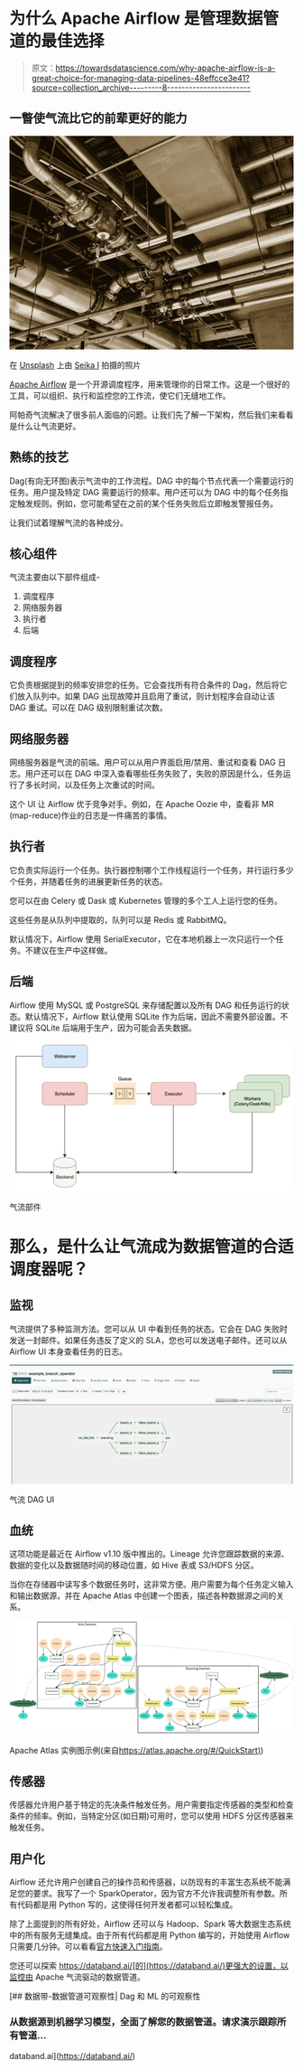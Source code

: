 # 为什么 Apache Airflow 是管理数据管道的最佳选择

> 原文：<https://towardsdatascience.com/why-apache-airflow-is-a-great-choice-for-managing-data-pipelines-48effcce3e41?source=collection_archive---------8----------------------->

## 一瞥使气流比它的前辈更好的能力

![](img/28e94aba307dbf2a08c01fd6e0db7d88.png)

在 [Unsplash](https://unsplash.com?utm_source=medium&utm_medium=referral) 上由 [Seika I](https://unsplash.com/@seiseisei?utm_source=medium&utm_medium=referral) 拍摄的照片

[Apache Airflow](https://airflow.apache.org/) 是一个开源调度程序，用来管理你的日常工作。这是一个很好的工具，可以组织、执行和监控您的工作流，使它们无缝地工作。

阿帕奇气流解决了很多前人面临的问题。让我们先了解一下架构，然后我们来看看是什么让气流更好。

## 熟练的技艺

Dag(有向无环图)表示气流中的工作流程。DAG 中的每个节点代表一个需要运行的任务。用户提及特定 DAG 需要运行的频率。用户还可以为 DAG 中的每个任务指定触发规则。例如，您可能希望在之前的某个任务失败后立即触发警报任务。

让我们试着理解气流的各种成分。

## 核心组件

气流主要由以下部件组成-

1.  调度程序
2.  网络服务器
3.  执行者
4.  后端

## 调度程序

它负责根据提到的频率安排您的任务。它会查找所有符合条件的 Dag，然后将它们放入队列中。如果 DAG 出现故障并且启用了重试，则计划程序会自动让该 DAG 重试。可以在 DAG 级别限制重试次数。

## 网络服务器

网络服务器是气流的前端。用户可以从用户界面启用/禁用、重试和查看 DAG 日志。用户还可以在 DAG 中深入查看哪些任务失败了，失败的原因是什么，任务运行了多长时间，以及任务上次重试的时间。

这个 UI 让 Airflow 优于竞争对手。例如，在 Apache Oozie 中，查看非 MR (map-reduce)作业的日志是一件痛苦的事情。

## 执行者

它负责实际运行一个任务。执行器控制哪个工作线程运行一个任务，并行运行多少个任务，并随着任务的进展更新任务的状态。

您可以在由 Celery 或 Dask 或 Kubernetes 管理的多个工人上运行您的任务。

这些任务是从队列中提取的，队列可以是 Redis 或 RabbitMQ。

默认情况下，Airflow 使用 SerialExecutor，它在本地机器上一次只运行一个任务。不建议在生产中这样做。

## 后端

Airflow 使用 MySQL 或 PostgreSQL 来存储配置以及所有 DAG 和任务运行的状态。默认情况下，Airflow 默认使用 SQLite 作为后端，因此不需要外部设置。不建议将 SQLite 后端用于生产，因为可能会丢失数据。

![](img/9dea39ba09e0f87745ddef8d6c72ed50.png)

气流部件

# 那么，是什么让气流成为数据管道的合适调度器呢？

## 监视

气流提供了多种监测方法。您可以从 UI 中看到任务的状态。它会在 DAG 失败时发送一封邮件。如果任务违反了定义的 SLA，您也可以发送电子邮件。还可以从 Airflow UI 本身查看任务的日志。

![](img/4d64515cf7bc739bbd84828cec451122.png)

气流 DAG UI

## 血统

这项功能是最近在 Airflow v1.10 版中推出的。Lineage 允许您跟踪数据的来源、数据的变化以及数据随时间的移动位置，如 Hive 表或 S3/HDFS 分区。

当你在存储器中读写多个数据任务时，这非常方便。用户需要为每个任务定义输入和输出数据源，并在 Apache Atlas 中创建一个图表，描述各种数据源之间的关系。

![](img/29ad6d9fdc0a8a8de4d3f2b7dac754b9.png)

Apache Atlas 实例图示例(来自[https://atlas.apache.org/#/QuickStart)](https://atlas.apache.org/#/QuickStart))

## 传感器

传感器允许用户基于特定的先决条件触发任务。用户需要指定传感器的类型和检查条件的频率。例如，当特定分区(如日期)可用时，您可以使用 HDFS 分区传感器来触发任务。

## 用户化

Airflow 还允许用户创建自己的操作员和传感器，以防现有的丰富生态系统不能满足您的要求。我写了一个 SparkOperator，因为官方不允许我调整所有参数。所有代码都是用 Python 写的，这使得任何开发者都可以轻松集成。

除了上面提到的所有好处，Airflow 还可以与 Hadoop、Spark 等大数据生态系统中的所有服务无缝集成。由于所有代码都是用 Python 编写的，开始使用 Airflow 只需要几分钟。可以看看[官方快速入门指南](https://airflow.apache.org/docs/stable/start.html)。

您还可以探索 https://databand.ai/[的](https://databand.ai/)更强大的设置，以监控由 Apache 气流驱动的数据管道。

[](https://databand.ai/) [## 数据带-数据管道可观察性| Dag 和 ML 的可观察性

### 从数据源到机器学习模型，全面了解您的数据管道。请求演示跟踪所有管道…

databand.ai](https://databand.ai/)